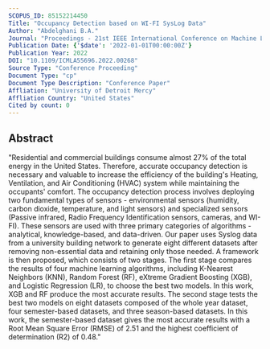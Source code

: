 ```yaml
---
SCOPUS_ID: 85152214450
Title: "Occupancy Detection based on WI-FI SysLog Data"
Author: "Abdelghani B.A."
Journal: "Proceedings - 21st IEEE International Conference on Machine Learning and Applications, ICMLA 2022"
Publication Date: {'$date': '2022-01-01T00:00:00Z'}
Publication Year: 2022
DOI: "10.1109/ICMLA55696.2022.00268"
Source Type: "Conference Proceeding"
Document Type: "cp"
Document Type Description: "Conference Paper"
Affliation: "University of Detroit Mercy"
Affliation Country: "United States"
Cited by count: 0
---
```


## Abstract
"Residential and commercial buildings consume almost 27% of the total energy in the United States. Therefore, accurate occupancy detection is necessary and valuable to increase the efficiency of the building's Heating, Ventilation, and Air Conditioning (HVAC) system while maintaining the occupants' comfort. The occupancy detection process involves deploying two fundamental types of sensors - environmental sensors (humidity, carbon dioxide, temperature, and light sensors) and specialized sensors (Passive infrared, Radio Frequency Identification sensors, cameras, and WI-FI). These sensors are used with three primary categories of algorithms - analytical, knowledge-based, and data-driven. Our paper uses Syslog data from a university building network to generate eight different datasets after removing non-essential data and retaining only those needed. A framework is then proposed, which consists of two stages. The first stage compares the results of four machine learning algorithms, including K-Nearest Neighbors (KNN), Random Forest (RF), eXtreme Gradient Boosting (XGB), and Logistic Regression (LR), to choose the best two models. In this work, XGB and RF produce the most accurate results. The second stage tests the best two models on eight datasets composed of the whole year dataset, four semester-based datasets, and three season-based datasets. In this work, the semester-based dataset gives the most accurate results with a Root Mean Square Error (RMSE) of 2.51 and the highest coefficient of determination (R2) of 0.48."

